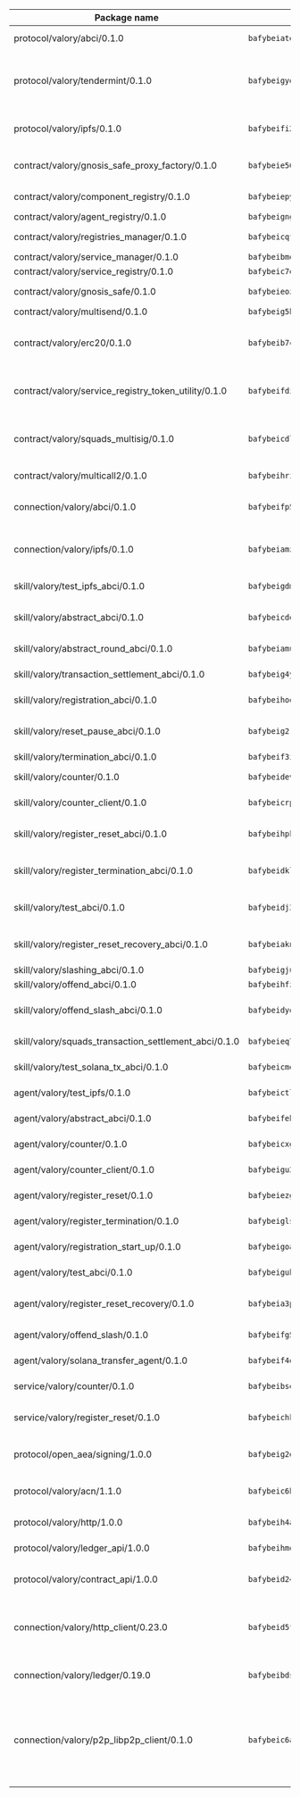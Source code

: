 | Package name                                                  | Package hash                                                  | Description                                                                                                                |
| ------------------------------------------------------------- | ------------------------------------------------------------- | -------------------------------------------------------------------------------------------------------------------------- |
| protocol/valory/abci/0.1.0                                    | `bafybeiatodhboj6a3p35x4f4b342lzk6ckxpud23awnqbxwjeon3k5y36u` | A protocol for ABCI requests and responses.                                                                                |
| protocol/valory/tendermint/0.1.0                              | `bafybeigydrbfrlmr4f7shbtqx44kvmbg22im27mxdap2e3m5tkti6t445y` | A protocol for communication between two AEAs to share tendermint configuration details.                                   |
| protocol/valory/ipfs/0.1.0                                    | `bafybeifi2nri7sprmkez4rqzwb4lnu6peoy3bax5k6asf6k5ms7kmjpmkq` | A protocol specification for IPFS requests and responses.                                                                  |
| contract/valory/gnosis_safe_proxy_factory/0.1.0               | `bafybeie56zcdfzeyjfrjt66icap4go2pe2jso2biakpodnxqm7ws4e4l7i` | Gnosis Safe proxy factory (GnosisSafeProxyFactory) contract                                                                |
| contract/valory/component_registry/0.1.0                      | `bafybeiepywewigowj533f55orx7oys3kk5lgdc247p2267scqfyp4gnqle` | Component registry contract                                                                                                |
| contract/valory/agent_registry/0.1.0                          | `bafybeignghdk7oqvyg722gz66tbuj2vj4vkatguj4b6lf5fqzqxkktcke4` | Agent registry contract                                                                                                    |
| contract/valory/registries_manager/0.1.0                      | `bafybeicqf5y3kj42ow45hjcmnglose5n7bwpm2zl3ufuuevou24ewmgbde` | Registries Manager contract                                                                                                |
| contract/valory/service_manager/0.1.0                         | `bafybeibmqewfh5wnayopneyv4vx35n5k7loavzmcazyevntdoskw7vasom` | Service Manager contract                                                                                                   |
| contract/valory/service_registry/0.1.0                        | `bafybeic7owks3mjtfct2m3aiv2b63g2xvmkh6hqilsat6ekqdot5kimxla` | Service Registry contract                                                                                                  |
| contract/valory/gnosis_safe/0.1.0                             | `bafybeieozjenjsgign4vhk5an5fxebaleripq5dsbqrtwpooe4v5lxpu2e` | Gnosis Safe (GnosisSafeL2) contract                                                                                        |
| contract/valory/multisend/0.1.0                               | `bafybeig5byt5urg2d2bsecufxe5ql7f4mezg3mekfleeh32nmuusx66p4y` | MultiSend contract                                                                                                         |
| contract/valory/erc20/0.1.0                                   | `bafybeib7ctk3deleyxayrqvropewefr2muj4kcqe3t3wscak25bjmxnqwe` | The scaffold contract scaffolds a contract to be implemented by the developer.                                             |
| contract/valory/service_registry_token_utility/0.1.0          | `bafybeifdia2y5546tvk6xzxeaqzf2n5n7dutj2hdzbgenxohaqhjtnjqm4` | The scaffold contract scaffolds a contract to be implemented by the developer.                                             |
| contract/valory/squads_multisig/0.1.0                         | `bafybeicdlk5lraf4w7bj7lmfxxqtyundnlvaezmtszzixlo3dskzi7t4te` | The scaffold contract scaffolds a contract to be implemented by the developer.                                             |
| contract/valory/multicall2/0.1.0                              | `bafybeihri6abqujawrxn64ql6e7salf6sb2wgehib23agkvwnc26htdvwa` | The MakerDAO multicall2 contract.                                                                                          |
| connection/valory/abci/0.1.0                                  | `bafybeifp5azjh7c6yrgnzixxgipubuw3e5z2fkiep5kxmd7m66mrdhfb5e` | connection to wrap communication with an ABCI server.                                                                      |
| connection/valory/ipfs/0.1.0                                  | `bafybeiamz23olgtow4wqf7zpsfnfzf7pxiognrxl2mhn5kvqutlwhgukxa` | A connection responsible for uploading and downloading files from IPFS.                                                    |
| skill/valory/test_ipfs_abci/0.1.0                             | `bafybeigdme4ffoekstrzuodontgbgmma2futmweevscy4aldvssxof5dsm` | IPFS e2e testing application.                                                                                              |
| skill/valory/abstract_abci/0.1.0                              | `bafybeicdqp3abgpbmfo6ht5zxwp6gnac37mdiswjg3qjpf3ydb3ywkaisu` | The abci skill provides a template of an ABCI application.                                                                 |
| skill/valory/abstract_round_abci/0.1.0                        | `bafybeiamu3ncoyjgfp4pagzkeysleavqayhx6fhvvexu6mfgxbyrfyezri` | abstract round-based ABCI application                                                                                      |
| skill/valory/transaction_settlement_abci/0.1.0                | `bafybeig4yrwwhmh4mgmamhhmau3baqt44w46oezibuvbeay7n2622dg4ue` | ABCI application for transaction settlement.                                                                               |
| skill/valory/registration_abci/0.1.0                          | `bafybeihoqfhvenwz2zo6sj4nffnk6id4mfqzfszo54qzy55652t4gpkzzu` | ABCI application for common apps.                                                                                          |
| skill/valory/reset_pause_abci/0.1.0                           | `bafybeig2rmqhn3dljwcyhr7u4zlxmq255qviie5ejvi5ph73f3av7cfgzm` | ABCI application for resetting and pausing app executions.                                                                 |
| skill/valory/termination_abci/0.1.0                           | `bafybeif3i2f3impsnqxf6hguiht4pg5snwbdsxi4anjqj67xbl6fws6xtm` | Termination skill.                                                                                                         |
| skill/valory/counter/0.1.0                                    | `bafybeidevqtdksqv7kc57of7e4p3coct6cgsikah6pchpsokbmnidyd6za` | The ABCI Counter application example.                                                                                      |
| skill/valory/counter_client/0.1.0                             | `bafybeicrpigy4b6yscizz2lfdfbji3epny6j7rjrsngtb43vmwqxtnmi7m` | A client for the ABCI counter application.                                                                                 |
| skill/valory/register_reset_abci/0.1.0                        | `bafybeihpknvfh2wc3bbzrbqsptp6yo52o7emyizl6uqprg3il33dq6itfq` | ABCI application for dummy skill that registers and resets                                                                 |
| skill/valory/register_termination_abci/0.1.0                  | `bafybeidklsnfgnvkkic257qhevzjydycstlwnmdt5h32fvs76qxcu73q5u` | ABCI application for dummy skill that registers and resets                                                                 |
| skill/valory/test_abci/0.1.0                                  | `bafybeidj3xopi3mzdeahxdwxaaypce53hpvhmh3kwfrkapoo6yuprvfcti` | ABCI application for testing the ABCI connection.                                                                          |
| skill/valory/register_reset_recovery_abci/0.1.0               | `bafybeiaknogw3yymyhuwzovy4w5vd57lqilbrufhi4giicldlhv2m63fo4` | ABCI application for dummy skill that registers and resets                                                                 |
| skill/valory/slashing_abci/0.1.0                              | `bafybeigjur33b4h4zg6faiajj7ddawaf437nytp2si5s7accn3fu4tp65i` | Slashing skill.                                                                                                            |
| skill/valory/offend_abci/0.1.0                                | `bafybeihfz6qgll7cvddjtz3ogkhkjn4y4ukqkeyllnwen4hkmgjuthhxya` | Offend ABCI application.                                                                                                   |
| skill/valory/offend_slash_abci/0.1.0                          | `bafybeidyqk5isxfizxalqwjbhhxaof23p7x6rjhnmae637xs47m4yonbcy` | ABCI application used in order to test the slashing abci                                                                   |
| skill/valory/squads_transaction_settlement_abci/0.1.0         | `bafybeieq7ls3hjpe5x4b3hkupm7a6scwmx77hafsnlmsunj2n476wuc2ja` | ABCI application for transaction settlement.                                                                               |
| skill/valory/test_solana_tx_abci/0.1.0                        | `bafybeicmeq52mkvnrhymdlej3qrxrywprkzyw4f6jvacghltqvoglpfn7m` | SOLANA e2e testing application.                                                                                            |
| agent/valory/test_ipfs/0.1.0                                  | `bafybeictlnr5bye5cwdgk76xj72mpneuv5iwunnx6c4n26ioo4ppfz56oq` | Agent for testing the ABCI connection.                                                                                     |
| agent/valory/abstract_abci/0.1.0                              | `bafybeifebr7y26eh7t2oifkxt3ofcu7y2rh6ppssz4sul6iktalhvoolqi` | The abstract ABCI AEA - for testing purposes only.                                                                         |
| agent/valory/counter/0.1.0                                    | `bafybeicxgppaeqpkhwobt2ryqgodawqojgrb3woomubwutazwf2pm7lvnq` | The ABCI Counter example as an AEA                                                                                         |
| agent/valory/counter_client/0.1.0                             | `bafybeigu3jnlrl5cdnnmgeenfbzulmg3brozzzlm6mqgophoql46tbx724` | The ABCI Counter example as an AEA                                                                                         |
| agent/valory/register_reset/0.1.0                             | `bafybeiezgmkhuvdtntgxmzm4ujstnrctedesgmeypbxvyte7zua3bcmdxi` | Register reset to replicate Tendermint issue.                                                                              |
| agent/valory/register_termination/0.1.0                       | `bafybeigls2un2fasmp2ouabvdwmlr2n7gddgzxxbjgh7x3yo2eposm6auu` | Register terminate to test the termination feature.                                                                        |
| agent/valory/registration_start_up/0.1.0                      | `bafybeigoakbzatfjmgnnljr4a77y6ingcfuy73kbiub26ztjwaooofpo6i` | Registration start-up ABCI example.                                                                                        |
| agent/valory/test_abci/0.1.0                                  | `bafybeiguhy2en4ujbvrgv5pfrlvc3njw5nz5pknqlx7yxehbrryejny7na` | Agent for testing the ABCI connection.                                                                                     |
| agent/valory/register_reset_recovery/0.1.0                    | `bafybeia3pflzrkcrplioio6ogiz62mdvmifbaj7bk6ufbyhvraemxaeocu` | Agent to showcase hard reset as a recovery mechanism.                                                                      |
| agent/valory/offend_slash/0.1.0                               | `bafybeifg5gesacftoon6o7uzjniiwisycd4wdal2s4q646p6znxygcrnpe` | Offend and slash to test the slashing feature.                                                                             |
| agent/valory/solana_transfer_agent/0.1.0                      | `bafybeif4ol2u3j7jpcq3looqm3xzqbqr7nfwdk3a3cep4g47glv2uzdnsu` | Register terminate to test the termination feature.                                                                        |
| service/valory/counter/0.1.0                                  | `bafybeibsevu4q577mrjtiiokeli3pqxxy3vnzjjnd6ef5r63ewryjujmjq` | A set of agents incrementing a counter                                                                                     |
| service/valory/register_reset/0.1.0                           | `bafybeichkhsj3ghwvlv7yowlpgigowb7wk2cngtvbrutboxnyvyxgxl46u` | Test and debug tendermint reset mechanism.                                                                                 |
| protocol/open_aea/signing/1.0.0                               | `bafybeig2d36zxy65vd7fwhs7scotuktydcarm74aprmrb5nioiymr3yixm` | A protocol for communication between skills and decision maker.                                                            |
| protocol/valory/acn/1.1.0                                     | `bafybeic6h55ov5lrzbah6fate54c4u6spopcexxspw3abotbmffabfddeu` | The protocol used for envelope delivery on the ACN.                                                                        |
| protocol/valory/http/1.0.0                                    | `bafybeih4azmfwtamdbkhztkm4xitep3gx6tfdnoz6tvllmaqnhu3klejfa` | A protocol for HTTP requests and responses.                                                                                |
| protocol/valory/ledger_api/1.0.0                              | `bafybeihmqzcbj6t7vxz2aehd5726ofnzsfjs5cwlf42ro4tn6i34cbfrc4` | A protocol for ledger APIs requests and responses.                                                                         |
| protocol/valory/contract_api/1.0.0                            | `bafybeid247uig2ekykdumh7ewhp2cdq7rchaeqjj6e7urx35zfpdl5zrn4` | A protocol for contract APIs requests and responses.                                                                       |
| connection/valory/http_client/0.23.0                          | `bafybeid5ffvg76ejjoese7brj5ji3lx66cu7p2ixfwflpo6rgofkypfd7y` | The HTTP_client connection that wraps a web-based client connecting to a RESTful API specification.                        |
| connection/valory/ledger/0.19.0                               | `bafybeibdsjmy4w2eyilbqc7yzutopl65qpeyspxwz7mjvirr52twhjlf5y` | A connection to interact with any ledger API and contract API.                                                             |
| connection/valory/p2p_libp2p_client/0.1.0                     | `bafybeic6ayusdwy4dks75njwk32ac7ur7salgllwf4fdc34ue5z2k5iz4q` | The libp2p client connection implements a tcp connection to a running libp2p node as a traffic delegate to send/receive envelopes to/from agents in the DHT. |
